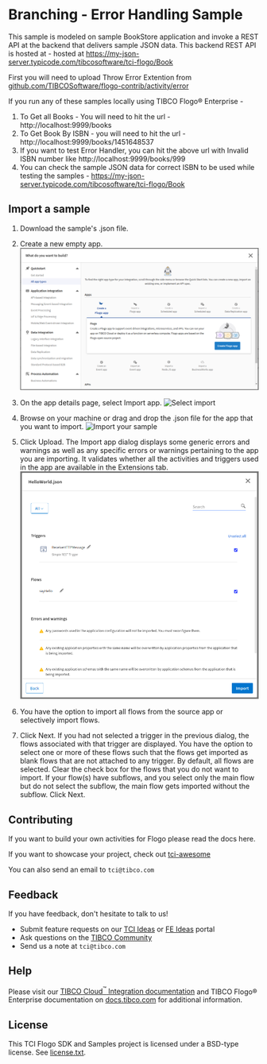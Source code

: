 # Branching - Error Handling Sample



This sample is modeled on sample BookStore application and invoke a REST API  at the backend that delivers sample JSON data. This backend REST API is hosted at - hosted at https://my-json-server.typicode.com/tibcosoftware/tci-flogo/Book

First you will need to upload Throw Error Extention from [github.com/TIBCOSoftware/flogo-contrib/activity/error](https://github.com/TIBCOSoftware/flogo-contrib/tree/master/activity/error)

If you run any of these samples locally using TIBCO Flogo® Enterprise -

1. To Get all Books - You will need to hit the url - http://localhost:9999/books
2. To Get Book By ISBN - you will need to hit the url - http://localhost:9999/books/1451648537
3. If you want to test Error Handler, you can hit the above url with Invalid ISBN number like http://localhost:9999/books/999
4. You can check the sample JSON data for correct ISBN to be used while testing the samples - https://my-json-server.typicode.com/tibcosoftware/tci-flogo/Book

## Import a sample

1. Download the sample's .json file.

2. Create a new empty app.
![Create an app](../../../import-screenshots/2.png)

3. On the app details page, select Import app.
![Select import](../../../import-screenshots/3.png)

4. Browse on your machine or drag and drop the .json file for the app that you want to import.
![Import your sample](../../../import-screenshots/4.png)

5. Click Upload. The Import app dialog displays some generic errors and warnings as well as any specific errors or warnings pertaining to the app you are importing. It validates whether all the activities and triggers used in the app are available in the Extensions tab.
![The Import app dialog](../../../import-screenshots/5.png)

6. You have the option to import all flows from the source app or selectively import flows.

7. Click Next. If you had not selected a trigger in the previous dialog, the flows associated with that trigger are displayed. You have the option to select one or more of these flows such that the flows get imported as blank flows that are not attached to any trigger. By default, all flows are selected. Clear the check box for the flows that you do not want to import. If your flow(s) have subflows, and you select only the main flow but do not select the subflow, the main flow gets imported without the subflow. Click Next.

## Contributing
If you want to build your own activities for Flogo please read the docs here.

If you want to showcase your project, check out [tci-awesome](https://github.com/TIBCOSoftware/tci-awesome)

You can also send an email to `tci@tibco.com`

## Feedback
If you have feedback, don't hesitate to talk to us!

* Submit feature requests on our [TCI Ideas](https://ideas.tibco.com/?project=TCI) or [FE Ideas](https://ideas.tibco.com/?project=FE) portal
* Ask questions on the [TIBCO Community](https://community.tibco.com/answers/product/344006)
* Send us a note at `tci@tibco.com`

## Help

Please visit our [TIBCO Cloud<sup>&trade;</sup> Integration documentation](https://integration.cloud.tibco.com/docs/) and TIBCO Flogo® Enterprise documentation on [docs.tibco.com](https://docs.tibco.com/) for additional information.

## License
This TCI Flogo SDK and Samples project is licensed under a BSD-type license. See [license.txt](license.txt).
